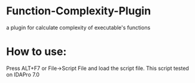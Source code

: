 # Function-Complexity-Plugin
a plugin for calculate complexity of executable's functions

# How to use:

Press ALT+F7 or File->Script File and load the script file.
This script tested on IDAPro 7.0
